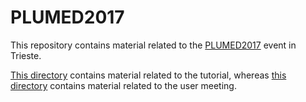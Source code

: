 # PLUMED2017

This repository contains material related to the [PLUMED2017](https://sites.google.com/view/plumed-meeting-2017/home) event in Trieste.

[This directory](./tutorial) contains material related to the tutorial, whereas [this directory](./meeting) contains material related to the user meeting.
